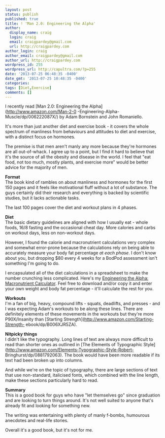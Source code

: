 ```yaml
---
layout: post
status: publish
published: true
title: ! 'Man 2.0: Engineering the Alpha'
author:
  display_name: craig
  login: craig
  email: craigpardey@gmail.com
  url: http://craigpardey.com
author_login: craig
author_email: craigpardey@gmail.com
author_url: http://craigpardey.com
wordpress_id: 255
wordpress_url: http://capultra.com/?p=255
date: '2013-07-25 06:48:35 -0400'
date_gmt: '2013-07-25 10:48:35 -0400'
categories:
tags: [Diet,Exercise]
comments: []
---
```


I recently read [Man 2.0: Engineering the Alpha](http://www.amazon.com/Man-2-0
-Engineering-Alpha-Muscle/dp/006222087X/) by Adam Bornstein and John
Romaniello.

It's more than just another diet and exercise book - it covers the whole
spectrum of manliness from behaviours and attitudes to diet and exercise, with
a distinct focus on hormones.

The premise is that men aren't manly any more because they're hormones are all
out-of-whack. I agree up to a point, but I find it hard to believe that it's
the source of all the obesity and disease in the world. I feel that "eat food,
not too much, mostly plants, and exercise more" would be better advice for the
majority of men.

**Format**  
The book kind of rambles on about manliness and hormones for the first 150
pages and it feels like motivational fluff without a lot of substance. The
guys certainly did their research and everything is backed by scientific
studies, but it lacks actionable tasks.

The last 100 pages cover the diet and workout plans in 4 phases.

**Diet**  
The basic dietary guidelines are aligned with how I usually eat - whole foods,
16/8 fasting and the occasional cheat day. More calories and carbs on workout
days, less on non-workout days.

However, I found the calorie and macronutrient calculations very complex and
somewhat error-prone because the calculations rely on being able to accurately
measure your body fat percentage _at each phase_. I don't know about you, but
dropping $80 every 4 weeks for a BodPod assessment isn't something I'm going
to do.

I encapsulated all of the diet calculations in a spreadsheet to make the
number crunching less complicated. Here's my [Engineering the Alpha:
Macronutrient Calculator](http://tinyurl.com/alphastatus). Feel free to
download and/or copy it and enter your own weight and body fat percentage -
it'll calculate the rest for you.

**Workouts**  
I'm a fan of big, heavy, compound lifts - squats, deadlifts, and presses - and
I was expecting Adam's workouts to be along these lines. There are definitely
elements of these movements in the workouts but they're more P90X/Insanity
than [Starting Strength](http://www.amazon.com/Starting-Strength-
ebook/dp/B006XJR5ZA).

**Nitpicky things**  
I didn't like the typography. Long lines of text are always more difficult to
read than shorter ones as outlined in [The Elements of Typographic
Style](http://www.amazon.com/Elements-Typographic-Style-Robert-
Bringhurst/dp/0881792063). The book would have been more readable if its text
had been broken up into columns.

And while we're on the topic of typography, there are large sections of text
that use non-standard, italicised fonts, which combined with the line length,
make these sections particularly hard to read.

**Summary**  
This is a good book for guys who have "let themselves go" since graduation and
are looking to turn things around. It's not well suited to anyone that's
already fit and looking for something new.

The writing was entertaining with plenty of manly f-bombs, humourous anecdotes
and real-life stories.

Overall it's a good book, but it's not for me.

